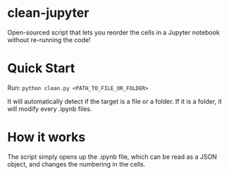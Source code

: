 # clean-jupyter
Open-sourced script that lets you reorder the cells in a Jupyter notebook without re-running the code!

# Quick Start
Run:
`python clean.py <PATH_TO_FILE_OR_FOLDER>`

It will automatically detect if the target is a file or a folder. If it is a folder, it will modify every .ipynb files.

# How it works
The script simply opens up the .ipynb file, which can be read as a JSON object, and changes the numbering in the cells.
